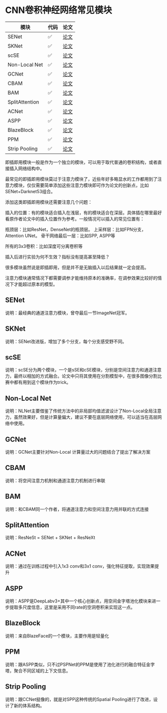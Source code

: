 # CNN卷积神经网络常见模块

| 模块             | 代码 | 论文                                                                                                                                                             |
|----------------|----|----------------------------------------------------------------------------------------------------------------------------------------------------------------|
| SENet          | ✅  | [论文](https://arxiv.org/pdf/1709.01507)                                                                                                                         |
| SKNet          | ✅  | [论文](https://arxiv.org/pdf/1903.06586)                                                                                                                         |
| scSE           | ✅  | [论文](http://arxiv.org/pdf/1803.02579v2)                                                                                                                        |
| Non-Local Net  | ✅  | [论文](https://arxiv.org/pdf/1711.07971)                                                                                                                         |
| GCNet          | ✅  | [论文](https://arxiv.org/abs/1904.11492)                                                                                                                         |
| CBAM           | ✅  | [论文](https://arxiv.org/abs/1807.06521)                                                                                                                         |
| BAM            | ✅  | [论文](https://arxiv.org/abs/1807.06514)                                                                                                                         |
| SplitAttention | ✅  | [论文](https://hangzhang.org/files/resnest.pdf)                                                                                                                  |
| ACNet          | ✅  | [论文](https://openaccess.thecvf.com/content_ICCV_2019/papers/Ding_ACNet_Strengthening_the_Kernel_Skeletons_for_Powerful_CNN_via_Asymmetric_ICCV_2019_paper.pdf) |
| ASPP           | ✅  | [论文](https://arxiv.org/pdf/1802.02611)                                                                                                                         |
| BlazeBlock     | ✅  | [论文](https://www.arxiv.org/pdf/1907.05047)                                                                                                                     |
| PPM            | ✅  | [论文](https://arxiv.org/abs/1612.01105)                                                                                                                         |
| Strip Pooling  | ✅  | [论文](https://arxiv.org/abs/2003.13328v1)                                                                                                                       |

即插即用模块一般是作为一个独立的模块，可以用于取代普通的卷积结构，或者直接插入网络结构中。

最常见的即插即用模块莫过于注意力模块了，近些年好多略显水的工作都用到了注意力模块，仅仅需要简单添加这些注意力模块即可作为论文的创新点，比如SENet+Darknet53组合。

添加这类即插即用模块还需要注意几个问题：

插入的位置：有的模块适合插入在浅层，有的模块适合在深层。具体插在哪里最好看原作者论文中的插入位置作为参考。一般情况可以插入的常见位置有：

瓶颈层：比如ResNet，DenseNet的瓶颈层。
上采样层：比如FPN分支，Attention UNet。
骨干网络最后一层：比如SPP, ASPP等

所有的3x3卷积：比如深度可分离卷积等

插入后进行实验为何不生效？指标没有提高甚至降低？

很多模块虽然说是即插即用，但是并不是无脑插入以后结果就一定会提高。

注意力模块通常情况下都需要调参才能维持原本的准确率，在调参效果比较好的情况下才能超过原本的模型。

## SENet

说明：最经典的通道注意力模块，曾夺最后一节ImageNet冠军。

## SKNet

说明：SENet改进版，增加了多个分支，每个分支感受野不同。

## scSE

说明：scSE分为两个模块，一个是sSE和cSE模块，分别是空间注意力和通道注意力，最终以相加的方式融合。论文中只将其使用在分割模型中，在很多图像分割比赛中都有用到这个模块作为trick。

## Non-Local Net

说明：NLNet主要借鉴了传统方法中的非局部均值滤波设计了Non-Local全局注意力，虽然效果好，但是计算量偏大，建议不要在底层网络使用，可以适当在高层网络中使用。

## GCNet

说明：GCNet主要针对Non-Local 计算量过大的问题结合了提出了解决方案

## CBAM

说明：将空间注意力机制和通道注意力机制进行串联

## BAM

说明：和CBAM同一个作者，将通道注意力和空间注意力用并联的方式连接

## SplitAttention

说明：ResNeSt = SENet + SKNet + ResNeXt

## ACNet

说明：通过在训练过程中引入1x3 conv和3x1 conv，强化特征提取，实现效果提升

## ASPP

说明：ASPP是DeepLabv3+其中一个核心创新点，用空间金字塔池化模块来进一步提取多尺度信息，这里是采用不同rate的空洞卷积来实现这一点。

## BlazeBlock

说明：来自BlazeFace的一个模块，主要作用是轻量化

## PPM

说明：跟ASPP类似，只不过PSPNet的PPM是使用了池化进行的融合特征金字塔，聚合不同区域的上下文信息。

## Strip Pooling

说明：跟CCNet挺像的，就是对SPP这种传统的Spatial Pooling进行了改进，设计了新的体系结构。